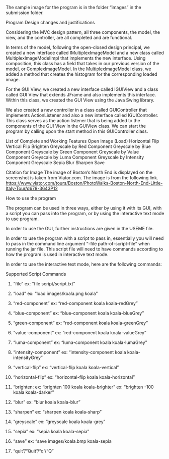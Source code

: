 The sample image for the program is in the folder “images” in the submission folder.


Program Design changes and justifications

Considering the MVC design pattern, all three components, the model, the view, and the controller, are all completed and are functional.

In terms of the model, following the open-closed design principal, we created a new interface called IMultiplexImageModel and a new class called MultiplexImageModelImpl that implements the new interface. Using composition, this class has a field that takes in our previous version of the model, or ComplexImageModel. In the MultiplexImageModel class, we added a method that creates the histogram for the corresponding loaded image.

For the GUI View, we created a new interface called IGUIView and a class called GUI View that extends JFrame and also implements this interface. Within this class, we created the GUI View using the Java Swing library. 

We also created a new controller in a class called GUIController that implements ActionListener and also a new interface called IGUIController. This class serves as the action listener that is being added to the components of the GUI View in the GUIView class. We can start the program by calling upon the start method in this GUIController class.

List of Complete and Working Features
Open Image (Load)
Horizontal Flip
Vertical Flip
Brighten
Greyscale by Red Component
Greyscale by Blue Component
Greyscale by Green Component
Greyscale by Value Component
Greyscale by Luma Component
Greyscale by Intensity Component
Greyscale
Sepia
Blur
Sharpen
Save

Citation for Image
The image of Boston’s North End is displayed on the screenshot is taken from Viator.com. The image is from the following link. 
https://www.viator.com/tours/Boston/PhotoWalks-Boston-North-End-Little-Italy-Tour/d678-3643P12


How to use the program

The program can be used in three ways, either by using it with its GUI, with a script you can pass into the program, or by using the interactive text mode to use program.

In order to use the GUI, further instructions are given in the USEME file.

In order to use the program with a script to pass in, essentially you will need to pass in the command line argument “-file path-of-script-file” when running the jar file. This script file will need to have commands according to how the program is used in interactive text mode. 

In order to use the interactive text mode, here are the following commands:

Supported Script Commands

1. “file”
ex: “file script/script.txt”

2. “load”
ex: “load images/koala.png koala”

3. “red-component”
ex: “red-component koala koala-redGrey”

4. “blue-component”
ex: “blue-component koala koala-blueGrey”

5. “green-component”
ex: “red-component koala koala-greenGrey”

6. “value-component”
ex: “red-component koala koala-valueGrey”

7. “luma-component”
ex: “luma-component koala koala-lumaGrey”

8. “intensity-component”
ex: “intensity-component koala koala-intensityGrey”

9. “vertical-flip”
ex: “vertical-flip koala koala-vertical”

10. “horizontal-flip”
ex: “horizontal-flip koala koala-horizontal”

11. “brighten:
ex: “brighten 100 koala koala-brighter”
ex: “brighten -100 koala koala-darker”

12. “blur”
ex: “blur koala koala-blur”

13. “sharpen”
ex: “sharpen koala koala-sharp”

14. “greyscale”
ex: “greyscale koala koala-grey”

15. “sepia”
ex: “sepia koala koala-sepia”

16. “save”
ex: “save images/koala.bmp koala-sepia

17. “quit”/“Quit”/“q”/“Q”


